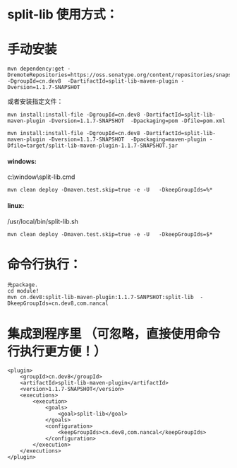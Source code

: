 # split-lib 使用方式：

# 手动安装
 
```
mvn dependency:get -DremoteRepositories=https://oss.sonatype.org/content/repositories/snapshots -DgroupId=cn.dev8  -DartifactId=split-lib-maven-plugin -Dversion=1.1.7-SNAPSHOT
```


或者安装指定文件：
```
mvn install:install-file -DgroupId=cn.dev8 -DartifactId=split-lib-maven-plugin -Dversion=1.1.7-SNAPSHOT  -Dpackaging=pom -Dfile=pom.xml

mvn install:install-file -DgroupId=cn.dev8 -DartifactId=split-lib-maven-plugin -Dversion=1.1.7-SNAPSHOT  -Dpackaging=maven-plugin -Dfile=target/split-lib-maven-plugin-1.1.7-SNAPSHOT.jar
```

#### windows:
c:\window\split-lib.cmd
```
mvn clean deploy -Dmaven.test.skip=true -e -U   -DkeepGroupIds=%*
```

#### linux:
/usr/local/bin/split-lib.sh
```
mvn clean deploy -Dmaven.test.skip=true -e -U   -DkeepGroupIds=$*
```

# 命令行执行：

```
先package.
cd module!
mvn cn.dev8:split-lib-maven-plugin:1.1.7-SANPSHOT:split-lib  -DkeepGroupIds=cn.dev8,com.nancal
```

# 集成到程序里 （可忽略，直接使用命令行执行更方便！）

``` 
<plugin>
    <groupId>cn.dev8</groupId>
    <artifactId>split-lib-maven-plugin</artifactId>
    <version>1.1.7-SNAPSHOT</version>
    <executions>
        <execution> 
            <goals>
                <goal>split-lib</goal>
            </goals>
            <configuration>
                <keepGroupIds>cn.dev8,com.nancal</keepGroupIds>
            </configuration>
        </execution>
    </executions>
</plugin>
```
